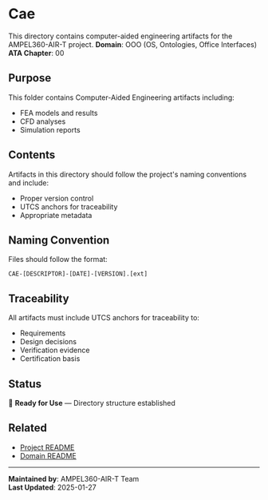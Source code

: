 # Cae
This directory contains computer-aided engineering artifacts for the AMPEL360-AIR-T project.
**Domain**: OOO (OS, Ontologies, Office Interfaces)
**ATA Chapter**: 00

## Purpose
This folder contains Computer-Aided Engineering artifacts including:
- FEA models and results
- CFD analyses
- Simulation reports

## Contents
Artifacts in this directory should follow the project's naming conventions and include:
- Proper version control
- UTCS anchors for traceability
- Appropriate metadata

## Naming Convention
Files should follow the format:
```
CAE-[DESCRIPTOR]-[DATE]-[VERSION].[ext]
```

## Traceability
All artifacts must include UTCS anchors for traceability to:
- Requirements
- Design decisions
- Verification evidence
- Certification basis

## Status
🚧 **Ready for Use** — Directory structure established

## Related
- [Project README](../../README.md)
- [Domain README](../../../README.md)

---
**Maintained by**: AMPEL360-AIR-T Team  
**Last Updated**: 2025-01-27
